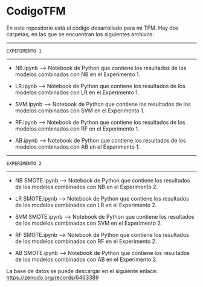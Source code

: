 # CodigoTFM

En este repositorio está el código desarrollado para mi TFM. Hay dos carpetas, en las que se encuentran los siguientes archivos:



----------------------------

	EXPERIMENTO 1

----------------------------


- NB.ipynb --> Notebook de Python que contiene los resultados de los modelos combinados con NB en el Experimento 1.

- LR.ipynb --> Notebook de Python que contiene los resultados de los modelos combinados con LR en el Experimento 1.

- SVM.ipynb --> Notebook de Python que contiene los resultados de los modelos combinados con SVM en el Experimento 1.

- RF.ipynb --> Notebook de Python que contiene los resultados de los modelos combinados con RF en el Experimento 1.

- AB.ipynb --> Notebook de Python que contiene los resultados de los modelos combinados con AB en el Experimento 1.




-----------------------------

	EXPERIMENTO 2

-----------------------------


- NB SMOTE.ipynb --> Notebook de Python que contiene los resultados de los modelos combinados con NB en el Experimento 2.

- LR SMOTE.ipynb --> Notebook de Python que contiene los resultados de los modelos combinados con LR en el Experimento 2.

- SVM SMOTE.ipynb --> Notebook de Python que contiene los resultados de los modelos combinados con SVM en el Experimento 2.

- RF SMOTE.ipynb --> Notebook de Python que contiene los resultados de los modelos combinados con RF en el Experimento 2.

- AB SMOTE.ipynb --> Notebook de Python que contiene los resultados de los modelos combinados con AB en el Experimento 2.



La base de datos se puede descargar en el siguiente enlace: https://zenodo.org/records/6463389
